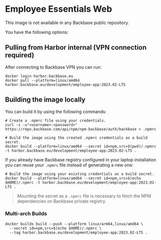 # Employee Essentials Web

This image is not available in any Backbase public repository. 

You have the following options:

## Pulling from Harbor internal (VPN connection required)

After connecting to Backbase VPN you can run:
```shell
docker login harbor.backbase.eu
docker pull --platform=linux/amd64 harbor.backbase.eu/development/employee-app:2023.02-LTS
```

## Building the image locally

You can build it by using the following commands:

```shell
# Create a .npmrc file using your credentials.
curl -s -u"<username>:<password>" https://repo.backbase.com/api/npm/npm-backbase/auth/backbase > .npmrc

# Build the image using the created .npmrc credentials as a build secret.
docker build --platform=linux/amd64 --secret id=npm,src=$(pwd)/.npmrc -t harbor.backbase.eu/development/employee-app:2023.02-LTS .
```

If you already have Backbase registry configured in your laptop installation you can reuse your `.npmrc` file instead of generating a new one:
```shell
# Build the image using your existing credentials as a build secret.
docker build --platform=linux/amd64 --secret id=npm,src=$(echo $HOME)/.npmrc -t harbor.backbase.eu/development/employee-app:2023.02-LTS .
```

> Mounting the secret as a `.npmrc` file is necessary to fetch the NPM dependencies on Backbase private registry.

### Multi-arch Builds

```shell
docker buildx build --push --platform linux/arm64,linux/amd64 \
  --secret id=npm,src=$(echo $HOME)/.npmrc \
  --tag harbor.backbase.eu/development/employee-app:2023.02-LTS .
```
